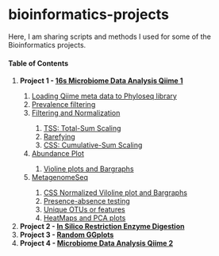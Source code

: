 # bioinformatics-projects

Here, I am sharing scripts and methods I used for some of the Bioinformatics projects.

#### Table of Contents
<ol start="1">
  <li><strong>Project 1 - <a href="https://github.com/wijerasa/bioinformatics-projects/wiki/1.-16s-Microbiome-Data-Analysis">16s Microbiome Data Analysis Qiime 1</a></strong></li>
  <ol start="i">
   <li><a href="https://github.com/wijerasa/bioinformatics-projects/wiki/1.-16s-Microbiome-Data-Analysis#loading-qiime-meta-data-to-phyloseq-library">Loading Qiime meta data to Phyloseq library</a></li>
   <li><a href="https://github.com/wijerasa/bioinformatics-projects/wiki/1.-16s-Microbiome-Data-Analysis#prevalence-filtering">Prevalence filtering</a></li>
   <li><a href="https://github.com/wijerasa/bioinformatics-projects/wiki/1.-16s-Microbiome-Data-Analysis#filter-entries-with-unidentied-phylum">Filtering and Normalization</a></li>
    <ol start="i.i">
      <li><a href="https://github.com/wijerasa/bioinformatics-projects/wiki/1.-16s-Microbiome-Data-Analysis#tss">TSS: Total-Sum Scaling</a></li>
      <li> <a href="https://github.com/wijerasa/bioinformatics-projects/wiki/1.-16s-Microbiome-Data-Analysis#rarefying">Rarefying</a></li>
      <li> <a href="https://github.com/wijerasa/bioinformatics-projects/wiki/1.-16s-Microbiome-Data-Analysis#css">CSS: Cumulative-Sum Scaling</a></li>
   </ol>
    <li><a href="https://github.com/wijerasa/bioinformatics-projects/wiki/1.-16s-Microbiome-Data-Analysis#abundance-plot">Abundance Plot</a></li>
    <ol start="i.i">
      <li><a href="https://github.com/wijerasa/bioinformatics-projects/wiki/1.-16s-Microbiome-Data-Analysis#viloline-plot-and-bargraphs">Violine plots and Bargraphs</a></li>
   </ol>
    <li><a href="https://github.com/wijerasa/bioinformatics-projects/wiki/1.-16s-Microbiome-Data-Analysis#metagenomeseq">MetagenomeSeq</a></li>
    <ol start="i.i">
      <li><a href="https://github.com/wijerasa/bioinformatics-projects/wiki/1.-16s-Microbiome-Data-Analysis#viloline-plot-and-bargraphs-1">CSS Normalized Viloline plot and Bargraphs</a></li>
      <li><a href="https://github.com/wijerasa/bioinformatics-projects/wiki/1.-16s-Microbiome-Data-Analysis#presence-absence-testing">Presence-absence testing</a></li>
      <li><a href="https://github.com/wijerasa/bioinformatics-projects/wiki/1.-16s-Microbiome-Data-Analysis#unique-otus-or-features">Unique OTUs or features</a></li>
      <li><a href="https://github.com/wijerasa/bioinformatics-projects/wiki/1.-16s-Microbiome-Data-Analysis#heatmaps-and-pca-plots">HeatMaps and PCA plots</a></li>
   </ol>   
  </ol>
  <li><strong>Project 2 - <a href="https://github.com/wijerasa/bioinformatics-projects/wiki/2.-In-Silico-Restriction-Enzyme-Digestion">In Silico Restriction Enzyme Digestion</a></strong></li>
  <li><strong>Project 3 - <a href="https://github.com/wijerasa/bioinformatics-projects/wiki/3.Random-GGplots">Random GGplots</a></strong></li>
  <li><strong>Project 4 - <a href="https://github.com/wijerasa/Qiime2_Pipeline">Microbiome Data Analysis Qiime 2</a></strong></li>
  
